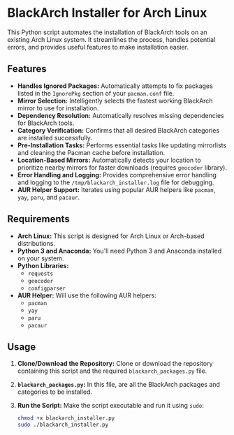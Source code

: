 # BlackArch Installer for Arch Linux

This Python script automates the installation of BlackArch tools on an existing Arch Linux system. It streamlines the process, handles potential errors, and provides useful features to make installation easier.

## Features

- **Handles Ignored Packages:** Automatically attempts to fix packages listed in the `IgnorePkg` section of your `pacman.conf` file.
- **Mirror Selection:** Intelligently selects the fastest working BlackArch mirror to use for installation.
- **Dependency Resolution:** Automatically resolves missing dependencies for BlackArch tools.
- **Category Verification:** Confirms that all desired BlackArch categories are installed successfully.
- **Pre-Installation Tasks:** Performs essential tasks like updating mirrorlists and cleaning the Pacman cache before installation.
- **Location-Based Mirrors:** Automatically detects your location to prioritize nearby mirrors for faster downloads (requires `geocoder` library).
- **Error Handling and Logging:** Provides comprehensive error handling and logging to the `/tmp/blackarch_installer.log` file for debugging.
- **AUR Helper Support:** Iterates using popular AUR helpers like `pacman`, `yay`, `paru`, and `pacaur`.

## Requirements

- **Arch Linux:** This script is designed for Arch Linux or Arch-based distributions.
- **Python 3 and Anaconda:** You'll need Python 3 and Anaconda installed on your system.
- **Python Libraries:**
    - `requests`
    - `geocoder`
    - `configparser`
- **AUR Helper:** Will use the following AUR helpers:
    - `pacman`
    - `yay`
    - `paru`
    - `pacaur`

## Usage

1. **Clone/Download the Repository:** Clone or download the repository containing this script and the required `blackarch_packages.py` file.

2. **`blackarch_packages.py`:**  In this file, are all the BlackArch packages and categories to be installed.

3. **Run the Script:** Make the script executable and run it using `sudo`:

   ```bash
   chmod +x blackarch_installer.py
   sudo ./blackarch_installer.py
